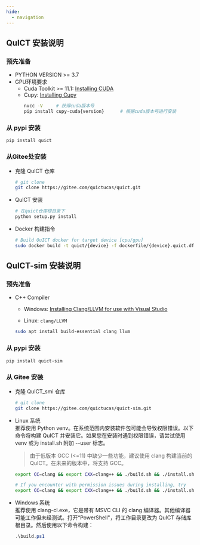 ```yaml
---
hide:
  - navigation
---
```


## QuICT 安装说明

### 预先准备

- PYTHON VERSION >= 3.7
- GPU环境要求
  - Cuda Toolkit >= 11.1: [Installing CUDA](https://developer.nvidia.com/cuda-toolkit-archive)
  - Cupy: [Installing Cupy](https://docs.cupy.dev/en/stable/install.html)  
    ```sh
    nvcc -V     # 获得cuda版本号
    pip install cupy-cuda{version}      # 根据cuda版本号进行安装
    ```

### 从 pypi 安装

``` shell
pip install quict
```

### 从Gitee处安装

- 克隆 QuICT 仓库

    ``` sh
    # git clone
    git clone https://gitee.com/quictucas/quict.git
    ```

- QuICT 安装
    
    ``` sh
    # 在quict仓库根目录下
    python setup.py install
    ```

- Docker 构建指令
    
    ``` sh
    # Build QuICT docker for target device [cpu/gpu]
    sudo docker build -t quict/{device} -f dockerfile/{device}.quict.df .
    ```

## QuICT-sim 安装说明
### 预先准备
- C++ Compiler
    - Windows: [Installing Clang/LLVM for use with Visual Studio](https://devblogs.microsoft.com/cppblog/clang-llvm-support-in-visual-studio/)

    - Linux: `clang/LLVM`
    ```sh
    sudo apt install build-essential clang llvm
    ```

### 从 pypi 安装

``` sh
pip install quict-sim
```

### 从 Gitee 安装
- 克隆 QuICT_smi 仓库
    ```sh
    # git clone
    git clone https://gitee.com/quictucas/quict-sim.git
    ```

- Linux 系统 \
推荐使用 Python venv。在系统范围内安装软件包可能会导致权限错误。以下命令将构建 QuICT 并安装它。如果您在安装时遇到权限错误，请尝试使用 venv 或为 install.sh 附加 --user 标志。

    > 由于低版本 GCC (<=11) 中缺少一些功能，建议使用 clang 构建当前的 QuICT。在未来的版本中，将支持 GCC。
    ```sh
    export CC=clang && export CXX=clang++ && ./build.sh && ./install.sh

    # If you encounter with permission issues during installing, try
    export CC=clang && export CXX=clang++ && ./build.sh && ./install.sh --user
    ```

- Windows 系统 \
推荐使用 clang-cl.exe，它是带有 MSVC CLI 的 clang 编译器。其他编译器可能工作但未经测试。打开“PowerShell"，将工作目录更改为 QuICT 存储库根目录。然后使用以下命令构建：

    ```powershell
    .\build.ps1
    ```

